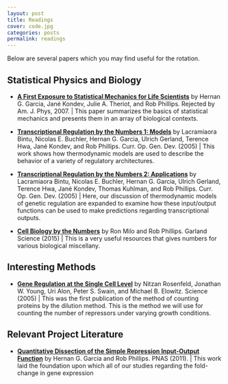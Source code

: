 ```yaml
---
layout: post
title: Readings
cover: code.jpg
categories: posts
permalink: readings
---
```


Below are several papers which you may find useful for the rotation.

## Statistical Physics and Biology

* [**A First Exposure to Statistical Mechanics for Life Scientists**](http://www.rpgroup.caltech.edu/publications/Garcia2007b.pdf) by Hernan G. Garcia, Jané Kondev, Julie A. Theriot, and Rob Phillips. Rejected by Am. J. Phys, 2007. \| This paper summarizes the basics of statistical mechanics and presents them in an array of biological contexts.

* [**Transcriptional Regulation by the Numbers 1: Models**](http://www.rpgroup.caltech.edu/publications/bintu2005a.pdf) by Lacramiaora Bintu, Nicolas E. Buchler, Hernan G. Garcia, Ulrich Gerland, Terence Hwa, Jané Kondev, and Rob Phillips. Curr. Op. Gen. Dev. (2005) \| This work shows how thermodynamic models are used to describe the behavior of a variety of regulatory architectures.

* [**Transcriptional Regulation by the Numbers 2: Applications**](http://www.rpgroup.caltech.edu/publications/bintu2005b.pdf) by Lacramiaora Bintu, Nicolas E. Buchler, Hernan G. Garcia, Ulrich Gerland, Terence Hwa, Jané Kondev, Thomas Kuhlman, and Rob Phillips. Curr. Op. Gen. Dev. (2005) \| Here, our discussion of thermodynamic models of genetic regulation are expanded to examine how these input/output functions can be used to make predictions regarding transcriptional outputs.

* [**Cell Biology by the Numbers**](http://book.bionumbers.org) by Ron Milo and Rob Phillips. Garland Science (2015) \| This is a very useful resources that gives numbers for various biological miscellany.

## Interesting Methods

* [**Gene Regulation at the Single Cell  Level**](http://rpgroup.caltech.edu/course_papers/Rosenfeld2005.pdf) by Nitzan Rosenfeld, Jonathan W. Young, Uri Alon, Peter S. Swain, and Michael B. Elowitz. Science (2005) \| This was the first publication of the method of counting proteins by the dilution method. This is the method we will use for counting the number of repressors under varying growth conditions.

## Relevant Project Literature

* [**Quantitative Dissection of the Simple Repression Input-Output Function**](http://www.rpgroup.caltech.edu/publications/Garcia2011c.pdf) by Hernan G. Garcia and Rob Phillips. PNAS (2011). \| This work laid the foundation upon which all of our studies regarding the fold-change in gene expression
